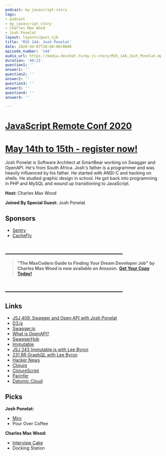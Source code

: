 ```yaml
---
podcast: my-javascript-story
tags:
- podcast
- my_javascript_story
- Charles Max Wood
- Josh Ponelat
layout: layouts/post.njk
title: 'MJS 144: Josh Ponelat'
date: 2020-04-07T10:00:00+0000
episode_number: '144'
audio_url: https://media.devchat.tv/my-js-story/MJS_144_Josh_Ponelat.mp3
duration: '40:21'
question1: ''
answer1: ''
question2: ''
answer2: ''
question3: ''
answer3: ''
question4: ''
answer4: ''

---
```

# [JavaScript Remote Conf 2020](https://devchat.tv/conferences/javascript-remote-2020/ "JavaScript Remote Conf 2020")

# [May 14th to 15th - register now!](https://devchat.tv/conferences/javascript-remote-2020/ "JavaScript Remote Conf 2020")

Josh Ponelat is Software Architect at SmartBear working on Swagger and OpenAPI. He's from South Africa. Josh's father is a programmer and was heavily influenced by his father. He started with ANSI-C and hacking on shells. He studied graphic design in school. He got back into programming in PHP and MySQL and wound up transitioning to JavaScript.

**Host:** Charles Max Wood

**Joined By Special Guest:** Josh Ponelat

## Sponsors

* [Sentry](http://sentry.io/)
* [CacheFly](https://www.cachefly.com/)

## **______________________________________**

> **"The MaxCoders Guide to Finding Your Dream Developer Job" by Charles Max Wood is now available on Amazon.** [**Get Your Copy Today!**](https://www.amazon.com/gp/product/B081MBL5C9/ref=as_li_ss_tl?ie=UTF8&linkCode=sl1&tag=devchattv-20&linkId=9d61363241636e2546ef46abba198746&language=en_US)

## **______________________________________**

## Links

* [JSJ 409: Swagger and Open API with Josh Ponelat](https://devchat.tv/js-jabber/jsj-409-swagger-and-open-api-with-josh-ponelat/)
* [D3.js](https://d3js.org/)
* [Swagger.io](https://swagger.io/)
* [What is OpenAPI?](https://swagger.io/docs/specification/about/)
* [SwaggerHub](https://swagger.io/tools/swaggerhub/)
* [Immutable](https://immutable-js.github.io/immutable-js/)
* [JSJ 243 Immutable.js with Lee Byron](https://devchat.tv/js-jabber/jsj-243-immutable-js-with-lee-byron/)
* [231 RR GraphQL with Lee Byron](https://devchat.tv/ruby-rogues/231-rr-graphql-with-lee-byron/)
* [Hacker News](news.ycombinator.com)
* [Clojure](https://clojure.org/)
* [ClojureScript](https://clojurescript.org/)
* [Parinfer](https://shaunlebron.github.io/parinfer/)
* [Datomic Cloud](https://www.datomic.com/)

## Picks

**Josh Ponelat:**

* [Miro](https://miro.com/)
* Pour Over Coffee

**Charles Max Wood:**

* [Interview Cake](https://www.interviewcake.com/?utm_source=devchattv)
* Docking Station